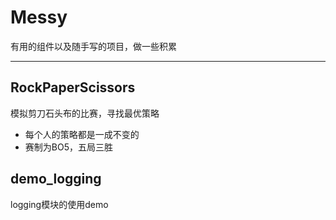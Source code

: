 # Messy
有用的组件以及随手写的项目，做一些积累

---
## RockPaperScissors
模拟剪刀石头布的比赛，寻找最优策略
+ 每个人的策略都是一成不变的
+ 赛制为BO5，五局三胜

## demo_logging
logging模块的使用demo


